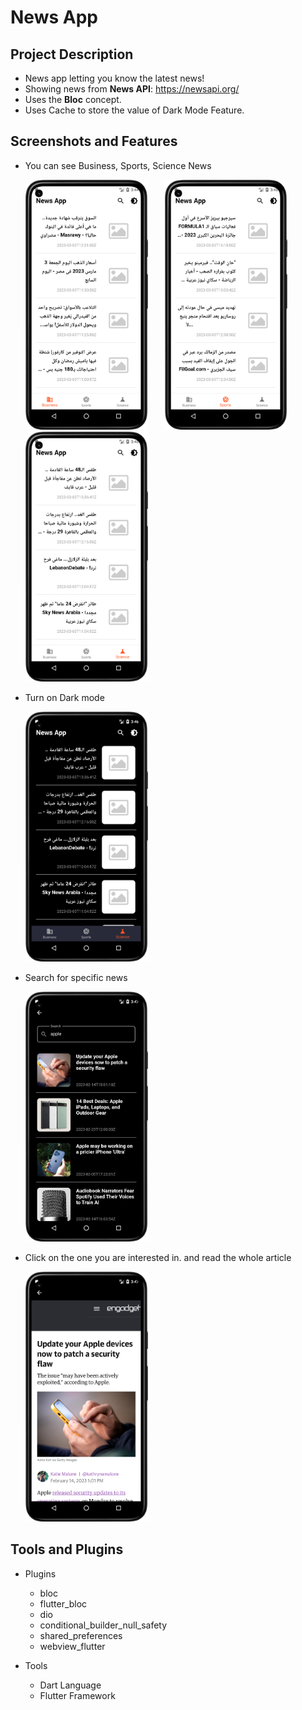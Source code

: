 # News App

## Project Description
- News app letting you know the latest news!
- Showing news from **News API**: https://newsapi.org/
- Uses the **Bloc** concept.
- Uses Cache to store the value of Dark Mode Feature.

## Screenshots and Features
- You can see Business, Sports, Science News

  <img src="/screenshots/1.png" height="400"> &nbsp; &nbsp; &nbsp; <img src="/screenshots/2.png" height="400"> &nbsp; &nbsp; &nbsp; <img src="/screenshots/3.png" height="400"> 
  
- Turn on Dark mode
  
  <img src="/screenshots/4.png" height="400">
  
- Search for specific news

  <img src="/screenshots/5.png" height="400">
  
- Click on the one you are interested in. and read the whole article

   <img src="/screenshots/6.png" height="400">
   
 ## Tools and Plugins
 - Plugins
    - bloc
    - flutter_bloc
    - dio
    - conditional_builder_null_safety
    - shared_preferences
    - webview_flutter

- Tools
  - Dart Language
  - Flutter Framework
